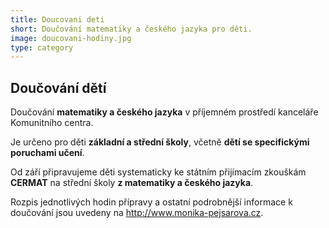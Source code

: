 ```yaml
---
title: Doucovani deti
short: Doučování matematiky a českého jazyka pro děti.
image: doucovani-hodiny.jpg
type: category
---
```

## Doučování dětí

Doučování **matematiky a českého jazyka** v příjemném prostředí kanceláře Komunitního centra. 

Je určeno pro děti **základní a střední školy**, včetně **dětí se specifickými poruchami učení**.

Od září připravujeme děti systematicky ke státním přijímacím zkouškám **CERMAT** na střední školy **z matematiky a českého jazyka**.

Rozpis jednotlivých hodin přípravy a ostatní podrobnější informace k doučování jsou uvedeny na <http://www.monika-pejsarova.cz>.